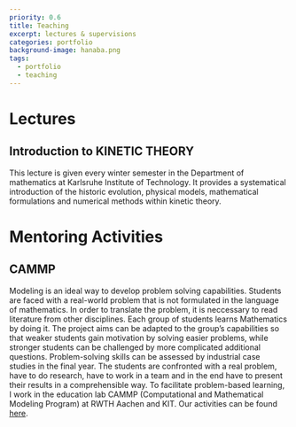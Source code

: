 ```yaml
---
priority: 0.6
title: Teaching
excerpt: lectures & supervisions
categories: portfolio
background-image: hanaba.png
tags:
  - portfolio
  - teaching
---
```


<html>
<head>
<meta charset='UTF-8'><meta name='viewport' content='width=device-width initial-scale=1'>
<title>Teaching</title></head>
<body>
<h1>Lectures</h1>
<h2>Introduction to KINETIC THEORY</h2>
<p>This lecture is given every winter semester in the Department of mathematics at Karlsruhe Institute of Technology. It provides a systematical introduction of the historic evolution, physical models, mathematical formulations and numerical methods within kinetic theory.</p>
<h1>Mentoring Activities</h1>
<h2>CAMMP</h2>
<p>Modeling is an ideal way to develop problem solving capabilities. Students are faced with a real-world problem that is not formulated in the language of mathematics. In order to translate the problem, it is neccessary to read literature from other disciplines. Each group of students learns Mathematics by doing it. The project aims can be adapted to the group’s capabilities so that weaker students gain motivation by solving easier problems, while stronger students can be challenged by more complicated additional questions. Problem-solving skills can be assessed by industrial case studies in the final year. The students are confronted with a real problem, have to do research, have to work in a team and in the end have to present their results in a comprehensible way. To facilitate problem-based learning, I work in the education lab CAMMP (Computational and Mathematical Modeling Program) at RWTH Aachen and KIT. Our activities can be found <a href='https://www.scc.kit.edu/en/research/CAMMP.php'>here</a>.</p>
</body>
</html>